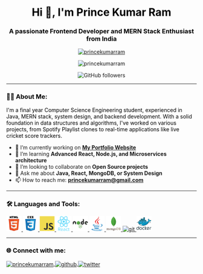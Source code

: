 <h1 align="center" style="color:#000000;">Hi 👋, I'm Prince Kumar Ram</h1>
<h3 align="center" style="color:#000000;">A passionate Frontend Developer and MERN Stack Enthusiast from India</h3>

<p align="center"> 
  <a href="https://github.com/princekumarram"><img src="https://github-profile-trophy.vercel.app/?username=princekumarram&theme=darkhub" alt="princekumarram" /></a> 
</p>

<p align="center">
  <img src="https://komarev.com/ghpvc/?username=princekumarram&label=Profile%20views&color=black&style=flat" alt="princekumarram" />
</p>

<p align="center">
  <img src="https://img.shields.io/github/followers/princekumarram?label=Follow&style=social&color=black" alt="GitHub followers" />
</p>

---

<h3 align="left" style="color:#000000;">👨‍💻 About Me:</h3>
<p style="color:#000000;">I'm a final year Computer Science Engineering student, experienced in Java, MERN stack, system design, and backend development. With a solid foundation in data structures and algorithms, I've worked on various projects, from Spotify Playlist clones to real-time applications like live cricket score trackers.</p>

- 🔭 I’m currently working on **[My Portfolio Website](princekumarram1.netlify.app/)**
- 🌱 I’m learning **Advanced React, Node.js, and Microservices architecture**
- 👯 I’m looking to collaborate on **Open Source projects**
- 💬 Ask me about **Java, React, MongoDB, or System Design**
- 📫 How to reach me: **princekumarram@gmail.com**

---

<h3 align="left" style="color:#000000;">🛠️ Languages and Tools:</h3>
<p align="left"> 
  <a href="https://www.w3.org/html/" target="_blank" rel="noreferrer"> 
    <img src="https://raw.githubusercontent.com/devicons/devicon/master/icons/html5/html5-original-wordmark.svg" alt="html5" width="40" height="40"/> 
  </a> 
  <a href="https://www.w3schools.com/css/" target="_blank" rel="noreferrer"> 
    <img src="https://raw.githubusercontent.com/devicons/devicon/master/icons/css3/css3-original-wordmark.svg" alt="css3" width="40" height="40"/> 
  </a> 
  <a href="https://developer.mozilla.org/en-US/docs/Web/JavaScript" target="_blank" rel="noreferrer"> 
    <img src="https://raw.githubusercontent.com/devicons/devicon/master/icons/javascript/javascript-original.svg" alt="javascript" width="40" height="40"/>
  </a> 
  <a href="https://reactjs.org/" target="_blank" rel="noreferrer"> 
    <img src="https://raw.githubusercontent.com/devicons/devicon/master/icons/react/react-original-wordmark.svg" alt="react" width="40" height="40"/> 
  </a> 
  <a href="https://nodejs.org" target="_blank" rel="noreferrer"> 
    <img src="https://raw.githubusercontent.com/devicons/devicon/master/icons/nodejs/nodejs-original-wordmark.svg" alt="nodejs" width="40" height="40"/> 
  </a> 
  <a href="https://www.java.com" target="_blank" rel="noreferrer"> 
    <img src="https://raw.githubusercontent.com/devicons/devicon/master/icons/java/java-original.svg" alt="java" width="40" height="40"/> 
  </a> 
  <a href="https://www.mongodb.com/" target="_blank" rel="noreferrer"> 
    <img src="https://raw.githubusercontent.com/devicons/devicon/master/icons/mongodb/mongodb-original-wordmark.svg" alt="mongodb" width="40" height="40"/> 
  </a> 
  <a href="https://git-scm.com/" target="_blank" rel="noreferrer"> 
    <img src="https://www.vectorlogo.zone/logos/git-scm/git-scm-icon.svg" alt="git" width="40" height="40"/> 
  </a>
  <a href="https://www.docker.com/" target="_blank" rel="noreferrer"> 
    <img src="https://raw.githubusercontent.com/devicons/devicon/master/icons/docker/docker-original-wordmark.svg" alt="docker" width="40" height="40"/> 
  </a>
</p>

---

<h3 align="left" style="color:#000000;">🌐 Connect with me:</h3>
<p align="left">
  <a href="https://linkedin.com/in/princekumarram" target="blank">
    <img align="center" src="https://raw.githubusercontent.com/rahuldkjain/github-profile-readme-generator/master/src/images/icons/Social/linked-in-alt.svg" alt="princekumarram" height="30" width="40" />
  </a>
  <a href="https://github.com/princekumarram" target="blank">
    <img align="center" src="https://raw.githubusercontent.com/rahuldkjain/github-profile-readme-generator/master/src/images/icons/Social/github.svg" alt="github" height="30" width="40" />
  </a>
  <a href="https://twitter.com/princekumarram_" target="blank">
    <img align="center" src="https://raw.githubusercontent.com/rahuldkjain/github-profile-readme-generator/master/src/images/icons/Social/twitter.svg" alt="twitter" height="30" width="40" />
  </a>
</p>
